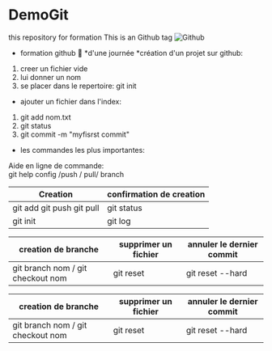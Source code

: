 # DemoGit
this repository for formation
This is an Github tag ![Github](/destock/git.png)
* formation github :woman:
  *d'une journée
  *création d'un projet sur github:
1. creer un fichier vide
2. lui donner un nom
3. se placer dans le repertoire: git init
  * ajouter un fichier dans l'index:
1. git add nom.txt
2. git status 
3. git commit -m "myfisrst commit"

* les commandes les plus importantes:

Aide en ligne de commande:       
git help config /push / pull/ branch




Creation                  | confirmation de creation 
--------------------------| -------------------------
git add git push git pull | git status 
git init                  | git log 


      
creation de branche                   | supprimer un fichier| annuler le dernier commit
--------------------------------------|---------------------|--------------------------
git branch nom / git checkout nom     | git reset           | git reset --hard

**creation de branche**                   | **supprimer un fichier**| **annuler le dernier commit**
--------------------------------------|---------------------|--------------------------
git branch nom / git checkout nom     | git reset           | git reset --hard
